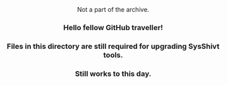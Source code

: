 <div align="center"

  Not a part of the archive.
  
  ### Hello fellow GitHub traveller!
  
  ### Files in this directory are still required for upgrading SysShivt tools.
  
  ### Still works to this day.

</div>
